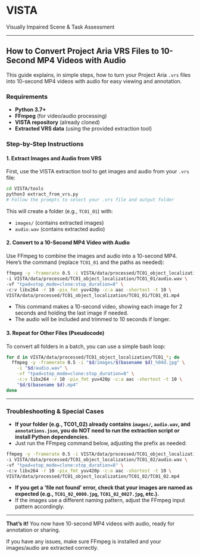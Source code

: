 # VISTA
Visually Impaired Scene & Task Assessment

---

## How to Convert Project Aria VRS Files to 10-Second MP4 Videos with Audio

This guide explains, in simple steps, how to turn your Project Aria `.vrs` files into 10-second MP4 videos with audio for easy viewing and annotation.

### Requirements

- **Python 3.7+**
- **FFmpeg** (for video/audio processing)
- **VISTA repository** (already cloned)
- **Extracted VRS data** (using the provided extraction tool)

### Step-by-Step Instructions

#### 1. Extract Images and Audio from VRS

First, use the VISTA extraction tool to get images and audio from your `.vrs` file:

```bash
cd VISTA/tools
python3 extract_from_vrs.py
# Follow the prompts to select your .vrs file and output folder
```

This will create a folder (e.g., `TC01_01`) with:
- `images/` (contains extracted images)
- `audio.wav` (contains extracted audio)

#### 2. Convert to a 10-Second MP4 Video with Audio

Use FFmpeg to combine the images and audio into a 10-second MP4. Here’s the command (replace `TC01_01` and the paths as needed):

```bash
ffmpeg -y -framerate 0.5 -i VISTA/data/processed/TC01_object_localization/TC01_01/images/TC01_01_%04d.jpg \
-i VISTA/data/processed/TC01_object_localization/TC01_01/audio.wav \
-vf "tpad=stop_mode=clone:stop_duration=8" \
-c:v libx264 -r 10 -pix_fmt yuv420p -c:a aac -shortest -t 10 \
VISTA/data/processed/TC01_object_localization/TC01_01/TC01_01.mp4
```

- This command makes a 10-second video, showing each image for 2 seconds and holding the last image if needed.
- The audio will be included and trimmed to 10 seconds if longer.

#### 3. Repeat for Other Files (Pseudocode)

To convert all folders in a batch, you can use a simple bash loop:

```bash
for d in VISTA/data/processed/TC01_object_localization/TC01_*; do
  ffmpeg -y -framerate 0.5 -i "$d/images/$(basename $d)_%04d.jpg" \
    -i "$d/audio.wav" \
    -vf "tpad=stop_mode=clone:stop_duration=8" \
    -c:v libx264 -r 10 -pix_fmt yuv420p -c:a aac -shortest -t 10 \
    "$d/$(basename $d).mp4"
done
```

---

### Troubleshooting & Special Cases

- **If your folder (e.g., TC01_02) already contains `images/`, `audio.wav`, and `annotations.json`, you do NOT need to run the extraction script or install Python dependencies.**
- Just run the FFmpeg command below, adjusting the prefix as needed:

```bash
ffmpeg -y -framerate 0.5 -i VISTA/data/processed/TC01_object_localization/TC01_02/images/TC01_02_%04d.jpg \
-i VISTA/data/processed/TC01_object_localization/TC01_02/audio.wav \
-vf "tpad=stop_mode=clone:stop_duration=8" \
-c:v libx264 -r 10 -pix_fmt yuv420p -c:a aac -shortest -t 10 \
VISTA/data/processed/TC01_object_localization/TC01_02/TC01_02.mp4
```

- **If you get a 'file not found' error, check that your images are named as expected (e.g., `TC01_02_0000.jpg`, `TC01_02_0027.jpg`, etc.).**
- If the images use a different naming pattern, adjust the FFmpeg input pattern accordingly.

---

**That’s it!** You now have 10-second MP4 videos with audio, ready for annotation or sharing.

If you have any issues, make sure FFmpeg is installed and your images/audio are extracted correctly.
